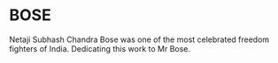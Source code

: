 # BOSE
Netaji Subhash Chandra Bose was one of the most celebrated freedom fighters of India. Dedicating this work to Mr Bose.
